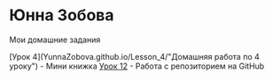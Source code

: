 

# Юнна Зобова
Мои домашние задания

[Урок 4](YunnaZobova.github.io/Lesson_4/"Домашняя работа по 4 уроку") - Мини книжка
[Урок 12](YunnaZobova.github.io/Lesson_12/ "Домашняя работа по 12 уроку") - Работа с репозиторием на GitHub

